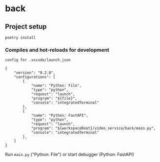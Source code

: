 # back

## Project setup
```
poetry install
```

### Compiles and hot-reloads for development

`config for .vscode/launch.json`


```
{
    "version": "0.2.0",
    "configurations": [
        {
            "name": "Python: File",
            "type": "python",
            "request": "launch",
            "program": "${file}",
            "console": "integratedTerminal"
        },
        {
            "name": "Python: FastAPI",
            "type": "python",
            "request": "launch",
            "program": "${workspaceRoot}/video_service/back/main.py",
            "console": "integratedTerminal"
        },
    ]
}
```

Run `main.py` ("Python: File") or start debugger (Python: FastAPI)